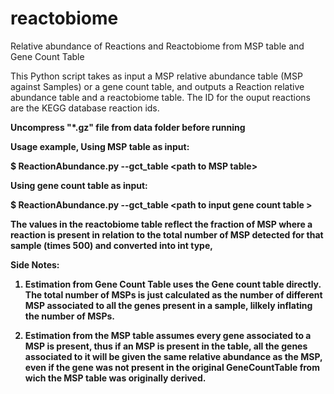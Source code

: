 # reactobiome
Relative abundance of Reactions and Reactobiome from MSP table and Gene Count Table

This Python script takes as input a MSP relative abundance table (MSP against Samples)
or a gene count table, and outputs a Reaction relative abundance table and a reactobiome table.
The ID for the ouput reactions are the KEGG database reaction ids.

<b>Uncompress "*.gz" file from data folder before running <b>

Usage example,
Using MSP table as input:

$ ReactionAbundance.py --gct_table  \<path to MSP table\>


Using gene count table as input:

$ ReactionAbundance.py --gct_table  \<path to input gene count table \>


The values in the reactobiome table reflect the fraction of MSP where a reaction is present 
in relation to the total number of MSP detected for that sample (times 500) and converted into int type,

Side Notes:
1) Estimation from Gene Count Table uses the Gene count table directly. The total number of MSPs
   is just calculated as the number of different MSP associated to all the genes present in a sample,
   lilkely inflating the number of MSPs.

2) Estimation from the MSP table assumes every gene associated to a MSP is present, thus if an MSP is present in the table,
   all the genes associated to it will be given the same relative abundance as the MSP, even if the gene was not present in 
   the original GeneCountTable from wich the MSP table was originally derived.
